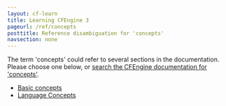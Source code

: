 ```yaml
---
layout: cf-learn
title: Learning CFEngine 3
pageurl: /ref/concepts
posttitle: Reference disambiguation for 'concepts'
navsection: none
---
```


The term 'concepts' could refer to several sections in the documentation. Please choose one below, or
[search the CFEngine documentation for 'concepts'](http://cfengine.com/docs/3.5/search.html?q=concepts).

- [Basic concepts](http://cfengine.com/docs/3.5/manuals-design-center.html#basic-concepts)
- [Language Concepts](http://cfengine.com/docs/3.5/manuals-language-concepts.html#language-concepts)
